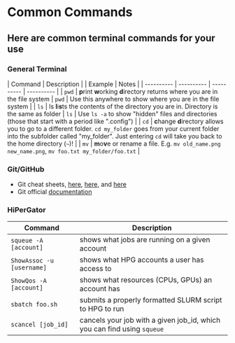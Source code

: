 # Common Commands

## Here are common terminal commands for your use


### General Terminal
| Command | Description | | Example | Notes |
| ---------- | ---------- | ---------- | ---------- |
| `pwd` | **p**rint **w**orking **d**irectory returns where you are in the file system | `pwd` | Use this anywhere to show where you are in the file system |
| `ls` | ls **l**i**s**ts the contents of the directory you are in. Directory is the same as folder | `ls` | Use `ls -a` to show "hidden" files and directories (those that start with a period like ".config") |
| `cd` | **c**hange **d**irectory allows you to go to a different folder. `cd my_folder` goes from your current folder into the subfolder called "my_folder". Just entering `cd` will take you back to the home directory (`~`)! |
| `mv` | **m**o**v**e or rename a file. E.g. `mv old_name.png new_name.png`, `mv foo.txt my_folder/foo.txt` |

### Git/GitHub
- Git cheat sheets, [here](https://training.github.com/downloads/github-git-cheat-sheet.pdf), [here](https://education.github.com/git-cheat-sheet-education.pdf), and [here](https://www.atlassian.com/git/tutorials/atlassian-git-cheatsheet)
- Git official [documentation](https://git-scm.com/docs)


### HiPerGator

| Command | Description |
| ---------- | ---------- |
| `squeue -A [account]` | shows what jobs are running on a given account |
| `ShowAssoc -u [username]` | shows what HPG accounts a user has access to |
| `ShowQos -A [account]` | shows what resources (CPUs, GPUs) an account has |
| `sbatch foo.sh` | submits a properly formatted SLURM script to HPG to run |
| `scancel [job_id]` | cancels your job with a given job_id, which you can find using `squeue` |
